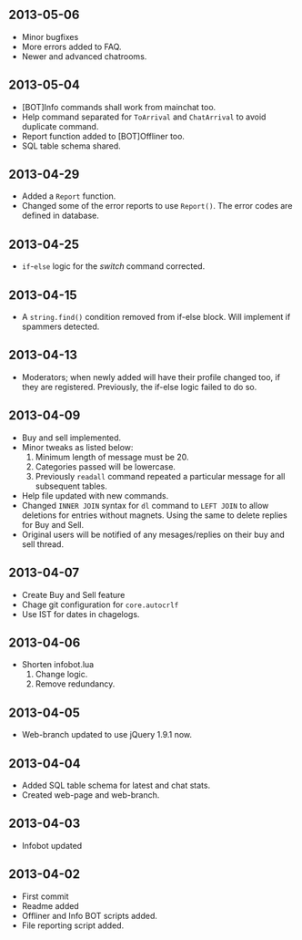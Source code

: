 2013-05-06
----------

- Minor bugfixes
- More errors added to FAQ.
- Newer and advanced chatrooms.


2013-05-04
----------

- [BOT]Info commands shall work from mainchat too.
- Help command separated for `ToArrival` and `ChatArrival` to avoid duplicate command.
- Report function added to [BOT]Offliner too.
- SQL table schema shared.

2013-04-29
----------

- Added a `Report` function.
- Changed some of the error reports to use `Report()`. The error codes are defined in database.

2013-04-25
----------

- `if`-`else` logic for the *switch* command corrected.

2013-04-15
----------

- A `string.find()` condition removed from if-else block. Will implement if spammers detected.

2013-04-13
----------

- Moderators; when newly added will have their profile changed too, if they are registered. Previously, the if-else logic failed to do so.

2013-04-09
----------

- Buy and sell implemented.
- Minor tweaks as listed below:
    1. Minimum length of message must be 20.
    2. Categories passed will be lowercase.
    3. Previously `readall` command repeated a particular message for all subsequent tables.
- Help file updated with new commands.
- Changed `INNER JOIN` syntax for `dl` command to `LEFT JOIN` to allow deletions for entries without magnets. Using the same to delete replies for Buy and Sell.
- Original users will be notified of any mesages/replies on their buy and sell thread.

2013-04-07
----------

- Create Buy and Sell feature
- Chage git configuration for `core.autocrlf`
- Use IST for dates in chagelogs.

2013-04-06
----------

- Shorten infobot.lua
  1. Change logic.
  2. Remove redundancy.

2013-04-05
----------

- Web-branch updated to use jQuery 1.9.1 now.

2013-04-04
----------

- Added SQL table schema for latest and chat stats.
- Created web-page and web-branch.

2013-04-03
----------

- Infobot updated

2013-04-02
----------

- First commit
- Readme added
- Offliner and Info BOT scripts added.
- File reporting script added.
